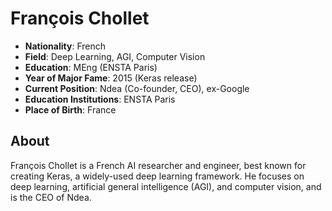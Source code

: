 # François Chollet

- **Nationality**: French
- **Field**: Deep Learning, AGI, Computer Vision
- **Education**: MEng (ENSTA Paris)
- **Year of Major Fame**: 2015 (Keras release)
- **Current Position**: Ndea (Co-founder, CEO), ex-Google
- **Education Institutions**: ENSTA Paris
- **Place of Birth**: France

## About
François Chollet is a French AI researcher and engineer, best known for creating Keras, a widely-used deep learning framework. He focuses on deep learning, artificial general intelligence (AGI), and computer vision, and is the CEO of Ndea.
